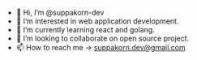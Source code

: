- 👋 Hi, I’m @suppakorn-dev
- 👀 I’m interested in web application development.
- 🌱 I’m currently learning react and golang.
- 💞️ I’m looking to collaborate on open source project.
- 📫 How to reach me -> suppakorn.dev@gmail.com

<!---
suppakorn-dev/suppakorn-dev is a ✨ special ✨ repository because its `README.md` (this file) appears on your GitHub profile.
You can click the Preview link to take a look at your changes.
--->
